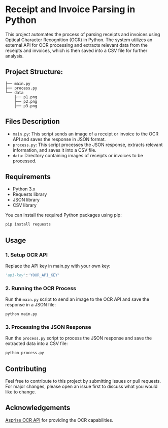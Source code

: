 # Receipt and Invoice Parsing in Python
This project automates the process of parsing receipts and invoices using Optical Character Recognition (OCR) in Python. The system utilizes an external API for OCR processing and extracts relevant data from the receipts and invoices, which is then saved into a CSV file for further analysis.

## Project Structure:
```arduino
├── main.py
├── process.py
└── data
    ├── p1.png
    ├── p2.png
    ├── p3.png
```

## Files Description

- `main.py`: This script sends an image of a receipt or invoice to the OCR API and saves the response in JSON format.
- `process.py`: This script processes the JSON response, extracts relevant information, and saves it into a CSV file.
- `data`: Directory containing images of receipts or invoices to be processed.

## Requirements

- Python 3.x
- Requests library
- JSON library
- CSV library

You can install the required Python packages using pip:

```bash
pip install requests
```
## Usage
### 1. Setup OCR API
Replace the API key in main.py with your own key:
```python
'api-key':'YOUR_API_KEY'
```
### 2. Running the OCR Process
Run the `main.py` script to send an image to the OCR API and save the response in a JSON file:
```python
python main.py
```
### 3. Processing the JSON Response
Run the `process.py` script to process the JSON response and save the extracted data into a CSV file:
```python
python process.py
```
## Contributing
Feel free to contribute to this project by submitting issues or pull requests. For major changes, please open an issue first to discuss what you would like to change.
## Acknowledgements
[Asprise OCR API](https://asprise.com/) for providing the OCR capabilities.

  
